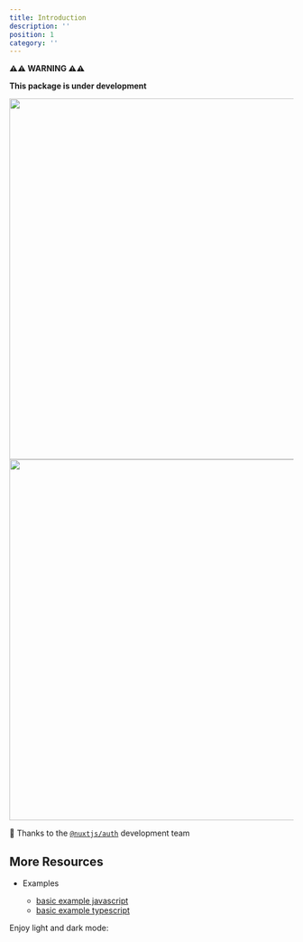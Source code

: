 ```yaml
---
title: Introduction
description: ''
position: 1
category: ''
---
```

 <alert type="warning">    

 **⚠️⚠️    WARNING    ⚠️⚠️**
 <!-- more -->
 **This package is under development**

</alert> 

<img src="/preview.png" class="light-img" width="1280" height="640" alt=""/>
<img src="/preview-dark.png" class="dark-img" width="1280" height="640" alt=""/>

 <alert type="success">

🙏 Thanks to the  [`@nuxtjs/auth`](https://auth.nuxtjs.org/) development team

</alert> 

## More Resources

- Examples

  - [basic example javascript](https://github.com/mAminP/nuxt-apollo-auth-example-javascript)
  - [basic example typescript](https://github.com/mAminP/nuxt-apollo-auth-example-typescript)

<!-- ## Features -->

<!-- <list :items="features"></list> -->

<p class="flex items-center">Enjoy light and dark mode:&nbsp;<app-color-switcher class="inline-flex ml-2"></app-color-switcher></p>

